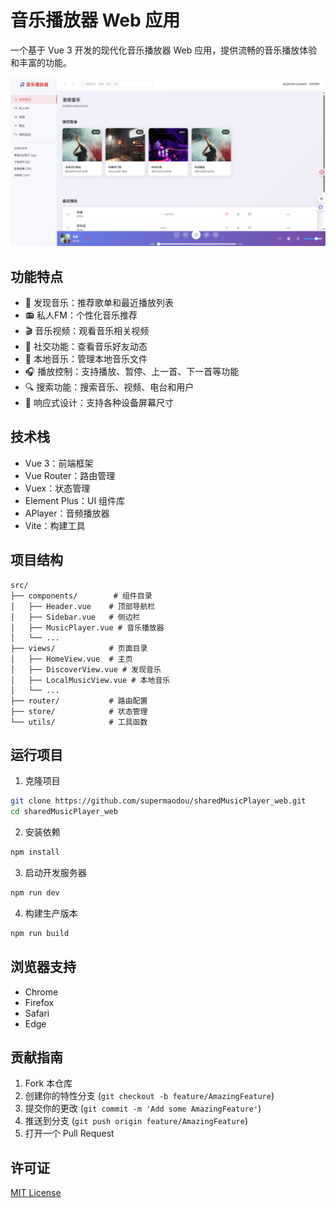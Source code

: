 # 音乐播放器 Web 应用

一个基于 Vue 3 开发的现代化音乐播放器 Web 应用，提供流畅的音乐播放体验和丰富的功能。

![音乐播放器界面](images/01.png)

## 功能特点

- 🎵 发现音乐：推荐歌单和最近播放列表
- 📻 私人FM：个性化音乐推荐
- 🎬 音乐视频：观看音乐相关视频
- 👥 社交功能：查看音乐好友动态
- 💾 本地音乐：管理本地音乐文件
- 🎧 播放控制：支持播放、暂停、上一首、下一首等功能
- 🔍 搜索功能：搜索音乐、视频、电台和用户
- 📱 响应式设计：支持各种设备屏幕尺寸

## 技术栈

- Vue 3：前端框架
- Vue Router：路由管理
- Vuex：状态管理
- Element Plus：UI 组件库
- APlayer：音频播放器
- Vite：构建工具

## 项目结构

```
src/
├── components/        # 组件目录
│   ├── Header.vue    # 顶部导航栏
│   ├── Sidebar.vue   # 侧边栏
│   ├── MusicPlayer.vue # 音乐播放器
│   └── ...
├── views/            # 页面目录
│   ├── HomeView.vue  # 主页
│   ├── DiscoverView.vue # 发现音乐
│   ├── LocalMusicView.vue # 本地音乐
│   └── ...
├── router/           # 路由配置
├── store/            # 状态管理
└── utils/            # 工具函数
```

## 运行项目

1. 克隆项目
```bash
git clone https://github.com/supermaodou/sharedMusicPlayer_web.git
cd sharedMusicPlayer_web
```

2. 安装依赖
```bash
npm install
```

3. 启动开发服务器
```bash
npm run dev
```

4. 构建生产版本
```bash
npm run build
```

## 浏览器支持

- Chrome
- Firefox
- Safari
- Edge

## 贡献指南

1. Fork 本仓库
2. 创建你的特性分支 (`git checkout -b feature/AmazingFeature`)
3. 提交你的更改 (`git commit -m 'Add some AmazingFeature'`)
4. 推送到分支 (`git push origin feature/AmazingFeature`)
5. 打开一个 Pull Request

## 许可证

[MIT License](LICENSE)
